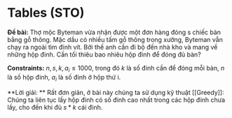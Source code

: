     
# Tables (STO)
**Đề bài:**
Thợ mộc Byteman vừa nhận được một đơn hàng đóng s chiếc bàn bằng gỗ thông. Mặc dầu có nhiều tấm gỗ thông trong xưởng, Byteman vẫn chạy ra ngoài tìm đinh vít. Bởi thế anh cần đi bộ đến nhà kho và mang về những hộp đinh. Cần tối thiêu bao nhiêu hộp đinh để đóng đủ bàn?

**Constraints:** $n,s,k,a_i \le 1000$, trong đó $k$ là số đinh cần để đóng mỗi bàn, $n$ là số hộp đinh, $a_i$ là số đinh ở hộp thứ i.

**Lời giải: **
Rất đơn giản, ở bài này chúng ta sử dụng kỹ thuật [[Greedy]]: Chúng ta liên tục lấy hộp đinh có số đinh cao nhất trong các hộp đinh chưa lấy, cho đến khi đủ $s*k$ cái đinh.